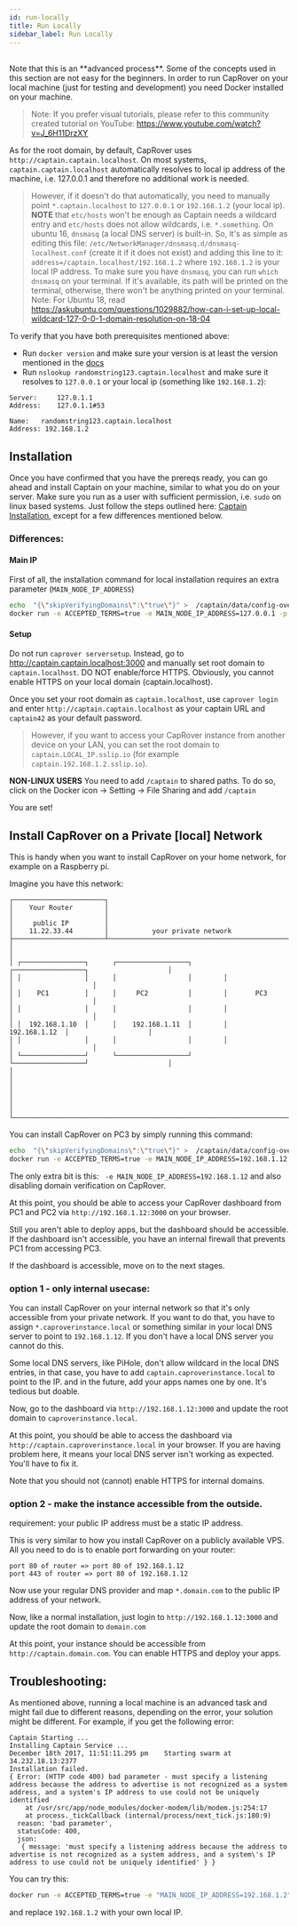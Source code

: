 ```yaml
---
id: run-locally
title: Run Locally
sidebar_label: Run Locally
---
```


<br/>
Note that this is an **advanced process**. Some of the concepts used in this section are not easy for the beginners. In order to run CapRover on your local machine (just for testing and development) you need Docker installed on your machine.

<br/>

> Note: If you prefer visual tutorials, please refer to this community created tutorial on YouTube: https://www.youtube.com/watch?v=J_6H11DrzXY

As for the root domain, by default, CapRover uses `http://captain.captain.localhost`. On most systems, `captain.captain.localhost` automatically resolves to local ip address of the machine, i.e. 127.0.0.1 and therefore no additional work is needed.

> However, if it doesn't do that automatically, you need to manually point `*.captain.localhost` to `127.0.0.1` or `192.168.1.2` (your local ip). **NOTE** that `etc/hosts` won't be enough as Captain needs a wildcard entry and `etc/hosts` does not allow wildcards, i.e. `*.something`. On ubuntu 16, `dnsmasq` (a local DNS server) is built-in. So, it's as simple as editing this file: `/etc/NetworkManager/dnsmasq.d/dnsmasq-localhost.conf` (create it if it does not exist) and adding this line to it: `address=/captain.localhost/192.168.1.2` where `192.168.1.2` is your local IP address. To make sure you have `dnsmasq`, you can run `which dnsmasq` on your terminal. If it's available, its path will be printed on the terminal, otherwise, there won't be anything printed on your terminal.
> Note: For Ubuntu 18, read https://askubuntu.com/questions/1029882/how-can-i-set-up-local-wildcard-127-0-0-1-domain-resolution-on-18-04

To verify that you have both prerequisites mentioned above:

- Run `docker version` and make sure your version is at least the version mentioned in the [docs](get-started.md#c-install-docker-on-server-at-least-version-1706x)
- Run `nslookup randomstring123.captain.localhost` and make sure it resolves to `127.0.0.1` or your local ip (something like `192.168.1.2`):

```
Server:		127.0.1.1
Address:	127.0.1.1#53

Name:	randomstring123.captain.localhost
Address: 192.168.1.2
```

## Installation

Once you have confirmed that you have the prereqs ready, you can go ahead and install Captain on your machine, similar to what you do on your server. Make sure you run as a user with sufficient permission, i.e. `sudo` on linux based systems. Just follow the steps outlined here: [Captain Installation](get-started#step-1-captain-installation), except for a few differences mentioned below.

### Differences:

#### Main IP

First of all, the installation command for local installation requires an extra parameter (`MAIN_NODE_IP_ADDRESS`)

```bash
echo  "{\"skipVerifyingDomains\":\"true\"}" >  /captain/data/config-override.json
docker run -e ACCEPTED_TERMS=true -e MAIN_NODE_IP_ADDRESS=127.0.0.1 -p 80:80 -p 443:443 -p 3000:3000 -v /var/run/docker.sock:/var/run/docker.sock -v /captain:/captain caprover/caprover
```

#### Setup

Do not run `caprover serversetup`. Instead, go to http://captain.captain.localhost:3000 and manually set root domain to `captain.localhost`. DO NOT enable/force HTTPS. Obviously, you cannot enable HTTPS on your local domain (captain.localhost).

Once you set your root domain as `captain.localhost`, use `caprover login` and enter `http://captain.captain.localhost` as your captain URL and `captain42` as your default password.

> However, if you want to access your CapRover instance from another device on your LAN, you can set the root domain to `captain.LOCAL_IP.sslip.io` (for example `captain.192.168.1.2.sslip.io`).

**NON-LINUX USERS**
You need to add `/captain` to shared paths.
To do so, click on the Docker icon -> Setting -> File Sharing and add `/captain`

You are set!

## Install CapRover on a Private [local] Network

This is handy when you want to install CapRover on your home network, for example on a Raspberry pi.

Imagine you have this network:

```
┌───────────────────────┐
│    Your Router        │
│                       │
│     public IP         │
│    11.22.33.44        │           your private network
├───────────────────────┴─────────────────────────────────────────────────────────────────────┐
│                                                                                             │
│ ┌────────────────┐      ┌──────────────────┐        ┌──────────────────┐                    │
│ │                │      │                  │        │                  │                    │
│ │    PC1         │      │     PC2          │        │       PC3        │                    │
│ │                │      │                  │        │                  │                    │
│ │  192.168.1.10  │      │    192.168.1.11  │        │    192.168.1.12  │                    │
│ │                │      │                  │        │                  │                    │
│ └────────────────┘      └──────────────────┘        └──────────────────┘                    │
│                                                                                             │
│                                                                                             │
│                                                                                             │
└─────────────────────────────────────────────────────────────────────────────────────────────┘
```

You can install CapRover on PC3 by simply running this command:

```bash
echo  "{\"skipVerifyingDomains\":\"true\"}" >  /captain/data/config-override.json
docker run -e ACCEPTED_TERMS=true -e MAIN_NODE_IP_ADDRESS=192.168.1.12 -p 80:80 -p 443:443 -p 3000:3000 -v /var/run/docker.sock:/var/run/docker.sock -v /captain:/captain caprover/caprover
```

The only extra bit is this: ` -e MAIN_NODE_IP_ADDRESS=192.168.1.12` and also disabling domain verification on CapRover.

At this point, you should be able to access your CapRover dashboard from PC1 and PC2 via `http://192.168.1.12:3000` on your browser.

Still you aren't able to deploy apps, but the dashboard should be accessible.
If the dashboard isn't accessible, you have an internal firewall that prevents PC1 from accessing PC3.

If the dashboard is accessible, move on to the next stages.

### option 1 - only internal usecase:

You can install CapRover on your internal network so that it's only accessible from your private network. If you want to do that, you have to assign `*.caproverinstance.local` or something similar in your local DNS server to point to `192.168.1.12`. If you don't have a local DNS server you cannot do this.

Some local DNS servers, like PiHole, don't allow wildcard in the local DNS entries, in that case, you have to add `captain.caproverinstance.local` to point to the IP. and in the future, add your apps names one by one. It's tedious but doable.

Now, go to the dashboard via `http://192.168.1.12:3000` and update the root domain to `caproverinstance.local`.

At this point, you should be able to access the dashboard via `http://captain.caproverinstance.local` in your browser.
If you are having problem here, it means your local DNS server isn't working as expected. You'll have to fix it.

Note that you should not (cannot) enable HTTPS for internal domains.

### option 2 - make the instance accessible from the outside.

requirement: your public IP address must be a static IP address.

This is very similar to how you install CapRover on a publicly available VPS. All you need to do is to enable port forwarding on your router:

```
port 80 of router => port 80 of 192.168.1.12
port 443 of router => port 80 of 192.168.1.12
```

Now use your regular DNS provider and map `*.domain.com` to the public IP address of your network.

Now, like a normal installation, just login to `http://192.168.1.12:3000` and update the root domain to `domain.com`

At this point, your instance should be accessible from `http://captain.domain.com`. You can enable HTTPS and deploy your apps.

## Troubleshooting:

As mentioned above, running a local machine is an advanced task and might fail due to different reasons, depending on the error, your solution might be different. For example, if you get the following error:

```
Captain Starting ...
Installing Captain Service ...
December 18th 2017, 11:51:11.295 pm    Starting swarm at 34.232.18.13:2377
Installation failed.
{ Error: (HTTP code 400) bad parameter - must specify a listening address because the address to advertise is not recognized as a system address, and a system's IP address to use could not be uniquely identified
    at /usr/src/app/node_modules/docker-modem/lib/modem.js:254:17
    at process._tickCallback (internal/process/next_tick.js:180:9)
  reason: 'bad parameter',
  statusCode: 400,
  json:
   { message: 'must specify a listening address because the address to advertise is not recognized as a system address, and a system\'s IP address to use could not be uniquely identified' } }
```

You can try this:

```bash
docker run -e ACCEPTED_TERMS=true -e "MAIN_NODE_IP_ADDRESS=192.168.1.2" -v /var/run/docker.sock:/var/run/docker.sock caprover/caprover
```

and replace `192.168.1.2` with your own local IP.
